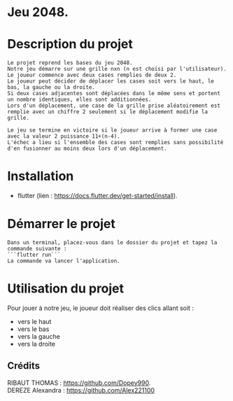 # Jeu 2048.

# Description du projet

    Le projet reprend les bases du jeu 2048. 
    Notre jeu démarre sur une grille nxn (n est choisi par l'utilisateur). 
    Le joueur commence avec deux cases remplies de deux 2.
    Le joueur peut décider de déplacer les cases soit vers le haut, le bas, la gauche ou la droite. 
    Si deux cases adjacentes sont déplacées dans le même sens et portent un nombre identiques, elles sont additionnées. 
    Lors d'un déplacement, une case de la grille prise aléatoirement est remplie avec un chiffre 2 seulement si le déplacement modifie la grille.
    
    Le jeu se termine en victoire si le joueur arrive à former une case avec la valeur 2 puissance 11+(n-4).
    L'échec a lieu si l'ensemble des cases sont remplies sans possibilité d'en fusionner au moins deux lors d'un déplacement.

# Installation

- flutter (lien : https://docs.flutter.dev/get-started/install).

# Démarrer le projet

    Dans un terminal, placez-vous dans le dossier du projet et tapez la commande suivante :
    ```flutter run```
    La commande va lancer l'application.
    
# Utilisation du projet

  Pour jouer à notre jeu, le joueur doit réaliser des clics allant soit :
  - vers le haut
  - vers le bas
  - vers la gauche
  - vers la droite

## Crédits
   
   RIBAUT THOMAS : https://github.com/Dopey990.  
   DEREZE Alexandra : https://github.com/Alex221100
